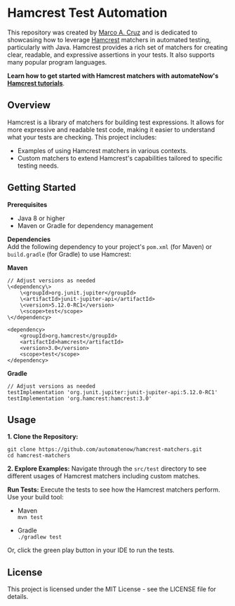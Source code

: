 # Hamcrest Test Automation

This repository was created by [Marco A. Cruz](http://www.linkedin.com/in/marco-a-cruz) and is dedicated to showcasing how to leverage [Hamcrest](https://hamcrest.org/) matchers in automated testing, particularly with Java. Hamcrest provides a rich set of matchers for creating clear, readable, and expressive assertions in your tests. It also supports many popular program languages.

**Learn how to get started with Hamcrest matchers with automateNow's [Hamcrest tutorials](https://automatenow.io/hamcrest-tutorials/)**.

## Overview
Hamcrest is a library of matchers for building test expressions. It allows for more expressive and readable test code, making it easier to understand what your tests are checking. This project includes:

- Examples of using Hamcrest matchers in various contexts.
- Custom matchers to extend Hamcrest's capabilities tailored to specific testing needs.

## Getting Started

**Prerequisites**
- Java 8 or higher
- Maven or Gradle for dependency management

**Dependencies**\
Add the following dependency to your project's ```pom.xml``` (for Maven) or ```build.gradle``` (for Gradle) to use Hamcrest:

**Maven**
```
// Adjust versions as needed
\<dependency\>
    \<groupId>org.junit.jupiter</groupId>
    \<artifactId>junit-jupiter-api</artifactId>
    \<version>5.12.0-RC1</version>
    \<scope>test</scope>
\</dependency>

<dependency>
    <groupId>org.hamcrest</groupId>
    <artifactId>hamcrest</artifactId>
    <version>3.0</version> 
    <scope>test</scope>
</dependency>
```

**Gradle**
```
// Adjust versions as needed
testImplementation 'org.junit.jupiter:junit-jupiter-api:5.12.0-RC1'
testImplementation 'org.hamcrest:hamcrest:3.0'
```

## Usage

**1. Clone the Repository:**
```
git clone https://github.com/automatenow/hamcrest-matchers.git
cd hamcrest-matchers
```

**2. Explore Examples:** Navigate through the ```src/test``` directory to see different usages of Hamcrest matchers including custom matches.

**Run Tests:** Execute the tests to see how the Hamcrest matchers perform. Use your build tool:
- Maven\
  ```mvn test```

- Gradle\
  ```./gradlew test```

Or, click the green play button in your IDE to run the tests.

## License
This project is licensed under the MIT License - see the LICENSE file for details.
